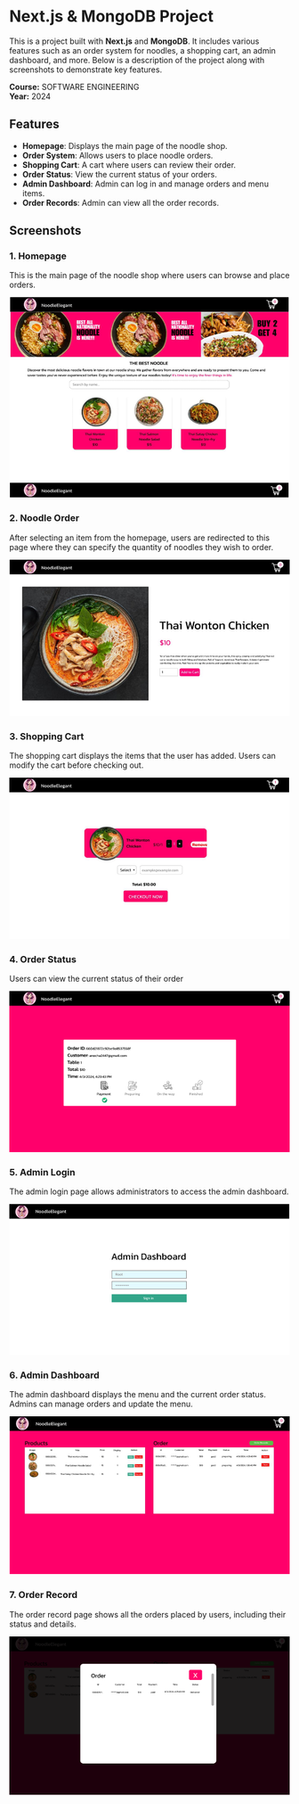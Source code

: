 # Next.js & MongoDB Project

This is a project built with **Next.js** and **MongoDB**. It includes various features such as an order system for noodles, a shopping cart, an admin dashboard, and more. Below is a description of the project along with screenshots to demonstrate key features.

**Course:** SOFTWARE ENGINEERING	 
**Year:** 2024

## Features
- **Homepage**: Displays the main page of the noodle shop.
- **Order System**: Allows users to place noodle orders.
- **Shopping Cart**: A cart where users can review their order.
- **Order Status**: View the current status of your orders.
- **Admin Dashboard**: Admin can log in and manage orders and menu items.
- **Order Records**: Admin can view all the order records.

## Screenshots

### 1. Homepage
This is the main page of the noodle shop where users can browse and place orders.

![Homepage](./ui_project/1.PNG)

### 2. Noodle Order
After selecting an item from the homepage, users are redirected to this page where they can specify the quantity of noodles they wish to order.

![Order Noodles](./ui_project/2.PNG)

### 3. Shopping Cart
The shopping cart displays the items that the user has added. Users can modify the cart before checking out.

![Shopping Cart](./ui_project/3.PNG)

### 4. Order Status
Users can view the current status of their order

![Order Status](./ui_project/4.PNG)

### 5. Admin Login
The admin login page allows administrators to access the admin dashboard.

![Admin Login](./ui_project/5a.PNG)

### 6. Admin Dashboard
The admin dashboard displays the menu and the current order status. Admins can manage orders and update the menu.

![Admin Dashboard](./ui_project/6a.PNG)

### 7. Order Record
The order record page shows all the orders placed by users, including their status and details.

![Order Record](./ui_project/7a.PNG)
